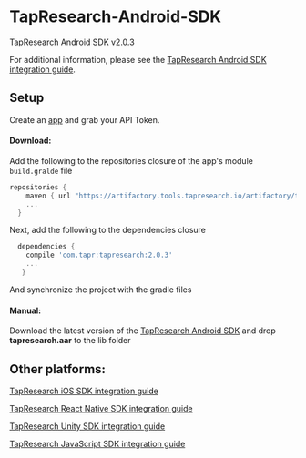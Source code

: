 # TapResearch-Android-SDK
TapResearch Android SDK v2.0.3

For additional information, please see the [TapResearch Android SDK integration guide](https://www.tapresearch.com/docs/android_integration_guide).

## Setup

Create an [app](/supplier_dashboard/dashboard/apps/new) and grab your API Token.

#### Download:

Add the following to the repositories closure of the app's module `build.gralde` file


  ```groovy
  repositories {
      maven { url "https://artifactory.tools.tapresearch.io/artifactory/tapresearch-android-sdk/" }
      ...
    }
  ```
  Next, add the following to the dependencies closure

  ```groovy
    dependencies {
      compile 'com.tapr:tapresearch:2.0.3'
      ...
     }
  ```

  And synchronize the project with the gradle files

  #### Manual:

  Download the latest version of the [TapResearch Android SDK](https://github.com/TapResearch/TapResearch-Android-SDK) and drop **tapresearch.aar** to the lib folder

## Other platforms:

[TapResearch iOS SDK integration guide](https://www.tapresearch.com/docs/ios-integration-guide)

[TapResearch React Native SDK integration guide](https://www.tapresearch.com/docs/react-native-integration-guide)

[TapResearch Unity SDK integration guide](https://www.tapresearch.com/docs/unity-integration-guide)

[TapResearch JavaScript SDK integration guide](https://www.tapresearch.com/docs/javascript_integration_guide)  
